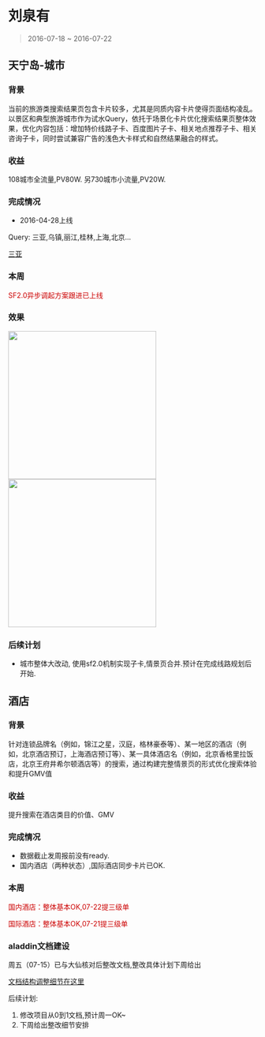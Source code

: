 # 刘泉有

> 2016-07-18 ~ 2016-07-22

## 天宁岛-城市

### 背景

当前的旅游类搜索结果页包含卡片较多，尤其是同质内容卡片使得页面结构凌乱。以景区和典型旅游城市作为试水Query，依托于场景化卡片优化搜索结果页整体效果，优化内容包括：增加特价线路子卡、百度图片子卡、相关地点推荐子卡、相关咨询子卡，同时尝试兼容广告的浅色大卡样式和自然结果融合的样式。

### 收益

108城市全流量,PV80W.
另730城市小流量,PV20W.

### 完成情况

- 2016-04-28上线

Query: 三亚,乌镇,丽江,桂林,上海,北京...

[三亚](https://m.baidu.com/s?word=%E4%B8%89%E4%BA%9A&sid=105601)

### 本周

<span style="color:#c00">SF2.0异步调起方案跟进已上线</span>

### 效果

<img src="http://gitlab.baidu.com/psfe/ala-weeklyreport/uploads/1691a872ac3d6561745b661f755552ea/image.png" width="300">

<img src="http://gitlab.baidu.com/psfe/ala-weeklyreport/uploads/914046790cf61a8b2d0fe785aa0b32fe/image.png"  width="300">

### 后续计划

* 城市整体大改动, 使用sf2.0机制实现子卡,情景页合并.预计在完成线路规划后开始.

## 酒店

### 背景

针对连锁品牌名（例如，锦江之星，汉庭，格林豪泰等）、某一地区的酒店（例如，北京酒店预订，上海酒店预订等）、某一具体酒店名（例如，北京香格里拉饭店，北京王府井希尔顿酒店等）的搜索，通过构建完整情景页的形式优化搜索体验和提升GMV值

### 收益

提升搜索在酒店类目的价值、GMV

### 完成情况

- 数据截止发周报前没有ready.
- 国内酒店（两种状态）,国际酒店同步卡片已OK.

### 本周

<span style="color:#c00">国内酒店：整体基本OK,07-22提三级单</span>

<span style="color:#c00">国际酒店：整体基本OK,07-21提三级单</span>

### aladdin文档建设

周五（07-15）已与大仙核对后整改文档,整改具体计划下周给出

[文档结构调整细节在这里](http://naotu.baidu.com/file/feae0d0d3b5a6347e18357a5b5dacfd1?token=92f70f1342f09fe7)

后续计划:

1. 修改项目从0到1文档,预计周一OK~
2. 下周给出整改细节安排
